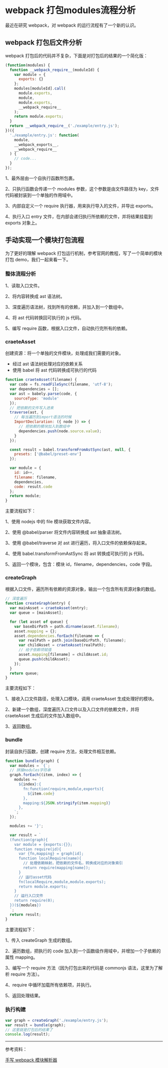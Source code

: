 # webpack 打包modules流程分析

最近在研究 webpack，对 webpack 的运行流程有了一个新的认识。

## webpack 打包后文件分析

webpack 打包后的代码并不复杂，下面是对打包后的结果的一个简化版：

```js
(function(modules) {
  function __webpack_require__(moduleId) {
    var module = {
      exports: {}
    };
    modules[moduleId].call(
      module.exports,
      module,
      module.exports,
      __webpack_require__
    );
    return module.exports;
  }
  return __webpack_require__('./example/entry.js');
})({
  './example/entry.js': function(
    module,
    __webpack_exports__,
    __webpack_require__
  ) {
    // code...
  }
});
```

1、最外层由一个自执行函数所包裹。

2、只执行函数会传递一个 modules 参数，这个参数是由文件路径为 key，文件代码被封装到一个单独的作用域中。

3、内部自定义一个 require 执行器，用来执行导入的文件，并导出 exports。

4、执行入口 entry 文件，在内部会递归执行所依赖的文件，并将结果挂载到 exports 对象上。

## 手动实现一个模块打包流程

为了更好的理解 webpack 打包运行机制，参考官网的教程，写了一个简单的模块打包 demo，我们一起来看一下。

### 整体流程分析

1、读取入口文件。

2、将内容转换成 ast 语法树。

3、深度遍历语法树，找到所有的依赖，并加入到一个数组中。

4、将 ast 代码转换回可执行的 js 代码。

5、编写 require 函数，根据入口文件，自动执行完所有的依赖。

### craeteAsset

创建资源：将一个单独的文件模块，处理成我们需要的对象。

- 经过 ast 语法树处理对应的依赖关系
- 使用 babel 将 ast 代码转换成可执行的代码

```js
function craeteAsset(filename) {
  var code = fs.readFileSync(filename, 'utf-8');
  var dependencies = [];
  var ast = babely.parse(code, {
    sourceType: 'module'
  });
  // 把依赖的文件写入进来
  traverse(ast, {
    // 每当遍历到import语法的时候
    ImportDeclaration: ({ node }) => {
      // 把依赖的模块加入到数组中
      dependencies.push(node.source.value);
    }
  });

  const result = babel.transformFromAstSync(ast, null, {
    presets: ['@babel/preset-env']
  });

  var module = {
    id: id++,
    filename: filename,
    dependencies,
    code: result.code
  };
  return module;
}
```

主要流程如下：

1、使用 nodejs 中的 file 模块获取文件内容。

2、使用 @babel/parser 将文件内容转换成 ast 抽象语法树。

3、使用 @babel/traverse 对 ast 进行遍历，将入口文件的依赖保存起来。

4、使用 babel.transformFromAstSync 将 ast 转换成可执行的 js 代码。

5、返回一个模块，包含：模块 id，filename，dependencies，code 字段。

### createGraph

根据入口文件，遍历所有依赖的资源对象，输出一个包含所有资源对象的数组。

```js
// 深度遍历
function createGraph(entry) {
  var mainAsset = craeteAsset(entry);
  var queue = [mainAsset];

  for (let asset of queue) {
    var baseDirPath = path.dirname(asset.filename);
    asset.mapping = {};
    asset.dependencies.forEach(filename => {
      var realPath = path.join(baseDirPath, filename);
      var childAsset = craeteAsset(realPath);
      // 给子依赖项赋值
      asset.mapping[filename] = childAsset.id;
      queue.push(childAsset);
    });
  }
  return queue;
}
```

主要流程如下：

1、接收入口文件路径，处理入口模块，调用 craeteAsset 生成处理好的模块。

2、新建一个数组，深度遍历入口文件以及入口文件的依赖文件，并将 craeteAsset 生成后的文件加入数组中。

3、返回数组。

### bundle

封装自执行函数，创建 require 方法，处理文件相互依赖。

```js
function bundle(graph) {
  var modules = `{`;
  // 拼接modules字符串
  graph.forEach((item, index) => {
    modules += `
      ${index}:{
        fn:function(require,module,exports){
          ${item.code}
        },
        mapping:${JSON.stringify(item.mapping)}
      },
    `;
  });

  modules += '}';

  var result = `
  (function(graph){
    var module = {exports:{}};
    function require(id){
      var {fn,mapping} = graph[id];
      function localRequire(name){
        // 处理依赖映射，把依赖的文件名，转换成对应的对象索引
        return require(mapping[name]);
      }
      // 运行asset代码
      fn(localRequire,module,module.exports);
      return module.exports;
    }
    // 运行入口文件
    return require(0);
  })(${modules})
  `;
  return result;
}
```

主要流程如下：

1、传入 createGraph 生成的数组。

2、遍历数组，把执行的 code 加入到一个函数级作用域中，并增加一个子依赖的属性 mapping。

3、编写一个 require 方法（因为打包出来的代码是 commonjs 语法，这里为了解析 require 方法）。

4、require 中循环加载所有依赖项，并执行。

5、返回处理结果。

### 执行构建

```js
var graph = createGraph('./example/entry.js');
var result = bundle(graph);
// 这里就是打包后的结果了
console.log(result);
```

---

参考资料：

[手写 webpack 模块解析器](https://github.com/yhlben/diy-webpack)

